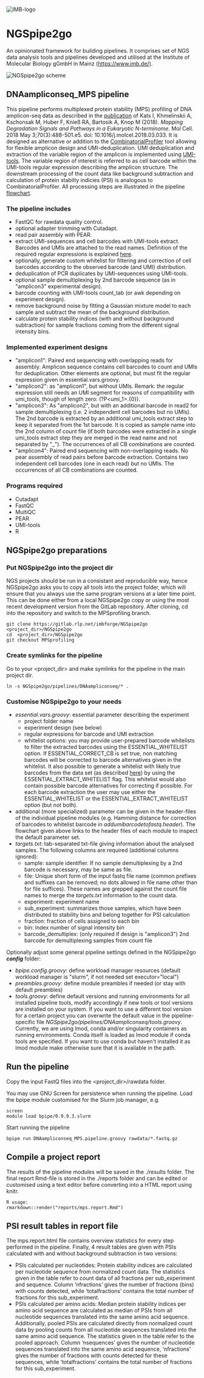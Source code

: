 ![IMB-logo](resources/IMB_logo.png)

# NGSpipe2go #

An opinionated framework for building pipelines. It comprises set of NGS data analysis tools and pipelines developed and utilised at the Institute of Molecular Biology gGmbH in Mainz (https://www.imb.de/).

![NGSpipe2go scheme](resources/NGSpipe2go_scheme.png)

## DNAampliconseq_MPS pipeline

This pipeline performs multiplexed protein stability (MPS) profiling of DNA amplicon-seq data as described in the [publication](https://www.sciencedirect.com/science/article/pii/S1097276518302363) of Kats I, Khmelinskii A, Kschonsak M, Huber F, Knieß RA, Bartosik A, Knop M (2018). *Mapping Degradation Signals and Pathways in a Eukaryotic N-terminome.* Mol Cell. 2018 May 3;70(3):488-501.e5. doi: 10.1016/j.molcel.2018.03.033. It is designed as alternative or addition to the [CombinatorialProfiler](https://github.com/ilia-kats/CombinatorialProfiler) tool allowing for flexible amplicon design and UMI-deduplication. UMI deduplication and extraction of the variable region of the amplicon is implemented using [UMI-tools](https://umi-tools.readthedocs.io/en/latest/index.html). The variable region of interest is referred to as cell barcode within the UMI-tools regular expression describing the amplicon structure. The downstream processing of the count data like background subtraction and calculation of protein stabilty indicies (PSI) is analogous to CombinatorialProfiler. All processing steps are illustrated in the pipeline [flowchart](https://viewer.diagrams.net/?highlight=0000ff&edit=_blank&layers=1&nav=1&title=MPSprofiling#R7R1Zd9o689fknPYBjrHBwGM22vTcNr1J%2BvW2LzkGC3BjLNdLEvLrv9HmVXYMGBuaJmnBsixLmtHsGp1o56vnD57hLj9jE9knqmI%2Bn2gXJ6ra0wYD%2BCAla1YyEgULzzJ5pbjg1npBvFDhpaFlIj9VMcDYDiw3XTjDjoNmQarM8Dz8lK42x3b6ra6xQLmC25lh50u%2FW2aw5KU9fRzf%2BIisxZK%2FeqQO2Y2pMXtYeDh0%2BPsc7CB2Z2WIZvgY%2FaVh4qdEkXZ5op17GAfs2%2Br5HNlkWsWMsecmBXejLnvICao88FH5NF9%2BGQX24%2FJm%2BuXj7eT%2B5WNHAODRsEM%2BFyeqbkODZ6b1SGbXthYOvaH%2FDklXzzw6DdElfFvwT%2FrY1MuWQJdoW6KUTkawFnO%2FDFY2fOvBPduYIvssmtJzbGOPVtIm9Aeq%2BIGHHyIgwSSezbETcIzq6aTfhr9EJm%2BRthNdzS3bTjaqkt%2BoUXGHwlA7W3iGacHcZopneGXN4FIhVWzD9%2Fn3CLwKfW1gBBYmE9cZK9Gok8Di8HtEXoCeE0UceB8QXqHAW0OVZ7GmdPYIX2OdEUfOpwTGDnnZMoGsfUXjK4WvkkXUdowu8IVjjBx7Hmdf%2Fr39Hn4KL15%2B3l3dTX74jz87vTeNPpc6%2Bd0H%2BtSALepISWFLRGoT2NJXJNiii4q7YMvL9%2BDiTvnv56fJzaW36pl3H9ZXnUEvBzxkAhnml9gLlniBHcO%2BjEsTECATE9f5B2OXg%2BUXCoI1B6ERBhiKEkiBnq3gP%2FJ4d8CvfiTuXDzzlunFWlw4MN7EQ%2BTyR%2FJe%2FBi9ip8zTwk3gssZgS2BNCmcWLboTh4BUwhXCHkfh94MlaxFvsYDw1ugoKwer0imvhSRPGQDDXtMc8hdkGKFQ%2Fvyw4uifw1%2FDc9%2FXj9at986%2FaPDiV4KI2IEKcCJPMBrhbF0UlsDcVmvi3hEmtoTcpzCB8EoyI2OTyF6ChV6ffdZwkXO1ZPTs5VhOWSGLRfZFlBdKDwrZzDsreV859UuC6lWdKpXzOUMQnQ9NE%2FVXwYBEXdPyWyrk4UVAD%2FrerbbdQDY6sRaTecYAA9fv3y4JYNTFxguOvBvauMpfHz%2Beut6GNiU5SzgUkyAD98vvpwaK9e2QIL20e9cwT082hX1u8A%2F8eO6uPsEp8kbtgVTpXcLIIiX5aBjNDSrJnok6k6d06nMOOuPC2GYncALnZkRAGlL1t12LRB9IPornrXN0X%2F7HtWxxjuUslmBMYWnE6sctE80txyLyt2q8m5K7ryvc9m3P24bG6ZPCbfvgh5MSDfooGSgROPEZmgT7Dz%2B8SHfB%2BZoGYS3GKBbi8F1yLCtOchVlIEawKCQt9WAa8DBZzQLAzLfCRws6EmxzrIHUX8kkfSFUJ%2BU9HtqDZK%2BlOP3JRw%2FMwWg77jkK%2BhDLmhGZPBMaBOS0kgURHaXvnS6SkWOynPYy02ZKpkxUVZZbuLv%2B4otim38ZR11kALYMN0Ans99wpsyQIg6vYO%2BPmhT2hbfE3JzBQ2sPWm7p1ZVqRoSt7%2F5yLue%2FiIGUCCVxNghEaclJG2KnwlFI0IhpWlT7JnI60AxEQ2opMARn1I8BbB8EN1JWjhPqSihoT75jWq4hmlGbatlDOIAxF4GTL8bPEuMUOmbkdwwOXThs2BQm0iZm8mMb2qwcgFCyJ%2F55Va8lrKyBVqlRwAr3XeNGV1MiQaVXK1oySVqqcXrLphic50rzEnEgSlK0LOLPGuFnNQ6yE1L%2FEC%2BCVFiydpUHBDdEg1ZlRonhflOlwzDD6f3VFKrfzSEJLpE9vMJdlIpEM8JOYd%2FQI%2Bkb5UNtGJPNh566Fi%2FQ3QfdfDeMusbPGuSShtETJ9bsRAubXxP4HVhbSOTjBFoP7pP4tTuY2QTSOZvCTIPXbzeSkA5WNLRO25I7xh%2B8DuD1E3Ow9wzZkzrrWvwcYtsvJQyUWHFtxYOIaYKSHkM26dW%2BYv3NOjXXrvReC2QcIkw5ISrKcFlNmoyVqqCgvSOHN8K1i0O1%2FBm2KQL2kSrkLjGbdLlumaAt8%2FwPH5Jh7yFilXKO4vMiYMQKAPlZpU9TUG3261vvBiWMB2nERh0cAsHe4mB1U2rSaGMC1OBhkoSSVtBuRanJtQLrvYlNDqi9Fozwz7lrteAqGlnwhFrozkdPtSa29RTNafOqaTC9rS0AnQLgghp8ckz3Khfu9kp0maK3kCmdMu0bhGFsYGqBJcJbWkDFTmK1virIreh%2BcoNJlnU0cZ6ugmmy%2FOn6rebqKO%2FSFHdbiKsfUdjN3GlatwKug%2B8nmpqihubSlh5h5JVck9P3ANKGHQ4qT2lcpPDDNRF0S6i4GvsxZDZtaeVWJGbLVvmam01VMYzyM2R3LpzltCgD8DGE3kPuo%2BG5xd6M4uqHaTV49Ux7dX%2BkcOs%2FeBRRkYDgD9aVCZN%2BoMS64MpITDCk5Qf0LYeUEYBB3mWSPMnwp3koUVoGx6r5UHzoOz4kfAbC8OwnjPK1WuCIR0vdVZ9gW6moMXtp4WjZI%2BRmZV6uZR32A26m0uoCeC9Kluq5bLl4UmR%2FX6%2FO6gmR%2Fb6m7OO7eVIWdRLoz4w8cKDdYL104DcgxPs%2Bu764ddydP%2F7v7tAndx%2F%2Bd7Tp51WoxCPTpbrH5gsV3H1yTzQhyjsAX%2BfW4vQo9HiydCNvxJfRuJjM0Vuk9pddlko28krFYo4WQYuyn3XcBqSAouGC9KJsZraqFiOldRoS4St1Ou9SqoyiDUnwB6YIkT2UBXjTeZupcVRvCxan%2FuMWJ0roNGBhOY%2BYe%2BBBJrRth1jQWVr0AEoL%2FQjFUEmZ0tk9QjTGR%2BD5hl%2Fot9B9hKaBWvUxjNB6rm%2FEKSItW%2F5J2zHm9%2BFL5%2BxH9D7ASIaywNCLtVg5kZo06A1EDUA%2BrTuFTXK44L%2BSodKX8bs%2BESpiNulNxKL0g69hIP6PXnz69NM8JjHxvGNMqIBMnY7RQhomLaEVJfb%2BWXuBVlZRu85aDVG71VUYtS9beYSQWktaiz9TWfxjWgs2ttTWeraFVV5W5RetwJDHz31PGOdqOASlPKLcWyopOmCxpf7pGJ9dTjMYCDrQUV8fM1SHmklE8MP%2Fj2n%2FLiKyvI7BJJL3edA5wHWtmB%2FnvFE55SGfZNxgCzzwN5Zu6gUxceTB%2BB%2FGrYx6y7h5YQvvmobY7hUaBuT0cYMo%2BHBXf%2FQqwtNL2AvdEsqb1hJL8oaOM9AGWVQJh8v3tMlZFSUNWE%2B0%2FLMKA1NJVaiM6SRqOWJqedaeXpWyVRm%2FeQryzQp5cxAKS654XOhnRTs%2BaXbvqk3nwGOr3bo1uAM%2FmD%2BzgktHEA3z%2BG6F1%2FDH6nuBecgGwaeYVHwIsDQJ%2BQHJ%2FltyjUggjZSuulAdMHSXhNCtP7GmJADu657%2Bq%2F50l09GEvNfMbWwxet0zuaLcK1buvUKzKpvlI3k9ptY6cukRirqnh0Xw1X9JQtrGrXYcCj77BN6HfMihJ8SPk9K2NQ7VnQIvURR8OwmA7JPFBxv6u4dHaP%2FkmSF5EVYWKsLJvg%2B0dkPyLSaiOa0bA%2FzBClYTWqtAV%2FqojnwwPDcyWH6h7yQYcvNSC3bS6OnaozINgJlG%2FDSPf19opu3KMGESec2QgHzLDD7DSA%2Bg4Gpk%2B%2B%2B%2Bh3iJxZeWhvo0auN08TBuq4qtd3tDfuNzp4qmDjxYGSBOhZR3C8GbZtUA%2BoNZJxP2TMliexjfWwUHwP6KwLU1sjLO47mj0txv2wczqeI%2Felc%2Bf83NEpTkXscOWK%2Bgu67huyOdUpiQsB%2B1VJfFy7uWi3DdfFebgORRL3EFFvD5QcteG5o%2B4e%2BIwmZuIvLWd9v3L9e1YG9e5JLYISrt9lhd2blcRDmru%2Fsav7QAdNb8Od7hLZIK353Rv54KX1ioWlaFq%2BwjNAKCIEJWjsYbLRKxFQSDlVNzFZkbvpMzatOVnndNZpRUrGA8K%2FZqEfsKYMz%2BjQKL7YExjAZPtLWDGR41C45LZ0av15Ut5QkrNOHtknTJq7ENZL%2FWI2fgnta%2FN%2F6%2Bn1h%2FD8yrzr9FrNT3Zs0WL9A3GiZJyrA%2B5cLXSiZOuPBhnESThR8k9ndRP%2BdNRdJkzUsTlFmuxtvDOG1iq6bZdnMY2zWgs4%2B7rxtd%2BQyFfZCSf2hDJ7SlVfHMA9JEFCRkBY1bfPVzFPEoYZ3nCTLrlc7FJqcNWddAycDTjpas7hNO6liEh%2FlDdvNOmUkzLDVnfBNZG%2FtVa6MqpKV1pTJaVAFtmoDoWfHJ0MVBXuwjB5YMJSf0NhqT8sEZZqjDg5NU3gVWeMK9yRgMcJTbuRsnzKOF8yKtUwqboFDUU87%2BycxV6esDCUE5bGg2p7125APvgeMEKMCR%2BwLb88j0w6DLY9DgqDDVcW56MBpuEuGzDS0VEy0mx0i3aIjPR4Avo2oIz7TgKg6%2BlglZyeVZAEoEGFrTIxSy3iqoL7zLBnoc3Edng6QDR82g%2BMqcWD6yzHtFgI%2B7uvt1fv2yQ%2ByZobEJ3%2BkRKdDGoODjCkTsgbB%2BMjkEQxGE8kH889YM6MbPk2yxZGe94Cke9LODC5uZfLCdSPmVKrz0g6OCMIjNkyTp1FhI1I0jg7T0oX5EmabMlHwjH61%2B%2FPhE2tqte%2FBkepNEJR3d3cVpsSHHHrjZTg6PyKBpShscS4Jg%2F8PCx%2F6rg4svHgk%2BxGhDLhE6SoVE5L31qKUzYl6fhLIjgBkgPcWDAKcwRmfauC3j84VuC9j651EICgXWfqM%2BKnRDF5bKuDbA8EDzaL9wD6AXL93dPc7Sur6N%2BO7Z7b7xhS9Y1Fyj3hiZXstOuNZHxX350iyw8P290s2bJT6zUj5FaHh23Pmntix%2BmRpfaI%2Bt2KHnPlVAl1YmrMcSgv714s100nPm1nw75DYq4XjD0%2BkmxfNP0wCwh1DYuxZMQlpKoxMg32%2F7bXvel1mZV18XKYXVS7N%2BoWXWxPr6yBl2X8FWreNFMQU1SDCim3%2Fv5NMbuJClk1F21jm%2BMqW3lpTOINj3SsauXlE0LIYCIdNyz4BxM%2FOSdxnGJ7tl0Ra0nGVd22O06C45hsu2mH0rAvEYUbtO3Kj%2FEuFIlymLbbwWf%2FoAVhwTEmF5y4Ni1kHnx7dgJI0q3UybOWeVFuR3fhDm4ZVqQJaA2IMexnGIuewwvpsWtqDXxFigT5jJPpkwFzoNhuydUxdcIXEXng8ktKlsilv6%2Bp2yVdoJ5VKRKGrPzx53ReZZJaynrkJjMECuC0rjqU2krqyba0B%2BTqiVPOk9jVl2HXYE%2FY1WRipVL0frt5laTTcoRGfm5PnDBrdclyfGvm%2FFYNwH87dkQm87S4CYtQoT%2F1MJ%2BxrqUlm7xQ2BM%2B7RTvUffEe9pMXcHPR5vgTPBHRTHiCESb47KEZZFTLhnJsLMGr44UOzdNoUBk4o7oGUVRxq1KLJ9VWpE3chUAIGfJHcuxmZQ%2BFvosnyr3CeT2b%2BZwuUisyHVIl%2FfogiVFpHYfarynAX8sIlDmXqbe5HKhINfHUnzfXXnna0K%2BcF7X25fYs15gfEb0%2Fkj60OpZJDn1oZ9fJOponF8kdeRmkNuL9RwcWrMXD7czGA83txjnN5EUAjdpQ%2F4xtj%2FdWVeX09vbZ7zG608%2Frr91qpqQRUqXA9uSMdTUJBK9Wl%2FXm0kCyhO3UGvFPyTVTOVIZuyuKTz8B%2FIKmqWGRUVGogIvFBJDY8buleUTdcVwEA7JNR8jtaT5XVavq0qt3sWod3RG7%2Bx2RH2kS%2FItNWn2vn08ffrQu8X312fj62%2Fa89fl6qHdo1yU7kauNLj4So%2BjorbrNLXspamluif%2FmhRBJQe8lNHQ5qNApJDPW9COE%2FI7b3yvk01WPetn3BouyOWjP4UMZIWmdqmAdK5biwUr63Ulw3ro2eszz5g9kPG9xkLTqc1oWmcSjqRddMYbznx1ntsfapl0zH3hpUiqHlqe5WrDGjwX8s3gg8NRPbbTPLbgpVuSVOnRDZJ1JT%2FiQW1rYUlzyrSqcdYRbLsn2lkVxqWZAQ4nQMlFhldZaTN8H62YB4nsXSMhmQ3qZbkgJNJ3qRpWDKOjV8M0SYL%2BJpWwUtJ1BPtKBQqbZRjfnhMi0T0lE6b9BrwT2b2emjaqmuNZr8F7VrotsUzCTMwCpbVnkZs%2F4WOc0B8p48me7JE6%2BSgtiCbt6tDopU5%2BTwqM8AvPMC0AR6YYaBzZWUK54IIfxEg54tIwKRYoaYm3LsfoMG2j1EZ52bY3lJjVNWVfwNWKk%2BYyR80G0Vv0qdDOltiRx%2BjfrHuGpp%2B3cbw%2FkB2FlNk4Yuci8%2BMSsnIfLfRE0RHA5QfUW8Ujhg3TcPkh6aBusq0VNTQrPxqdb2TELrmkp7QnUuUQGgY9SfRASsfK%2BnRD50akp6MRAomN9364AgK7znS4UsNLqI1hpawiMIiXJAGxcX%2BLjxcQhwnE2QF26P0KmZYRT7%2BLMWMeqdfTowzIZ%2FY0g93fb9BFFu9zZYl0FyC6OjF02FvIBQ5ZcsEoDIq8fJrAonc064GLfd8CCL%2FfcPqhML8Cs17PDPH%2BY6KRx4MMfR1XPMupllQJcuPB0WQ5avPYwjIz27GeWqjroyT2HMyphZ%2BBTlkbHFvISCPBNFX59zyWxhvTetlBhSvS7YKTCovR5%2Bi03exOG12TbAtoPXVbPmRJ2CWgFAZ4DnfP85Tvj2E0qhDSxdod55W08Z62vcghMi6DSD5%2F%2Bx8Dib4%2BzDgMND3P9BuFhZpXqd7W6sifqTmQHF%2FXLEzymwPfyProp%2FlJf6w1BgmpV6VVZ9oB58%2BWTpZEBC7zvhyI46zVFOm1hGo2FoJSFepH4ks7DwNqcqvuT5MY6BpWLGa8z1LNohg%2BDWgW%2Bz0CPetXiw60bkbTgCIP4yCp3sKol5%2BxSbDr8v8%3D). 

### The pipeline includes

- FastQC for rawdata quality control.
- optional adapter trimming with Cutadapt.
- read pair assembly with PEAR.
- extract UMI-sequences and cell barcodes with UMI-tools extract. Barcodes and UMIs are attached to the read names. Definition of the required regular expressions is explained [here](https://umi-tools.readthedocs.io/en/latest/reference/extract.html#barcode-extraction).
- optionally, generate custom whitelist for filtering and correction of cell barcodes according to the observed barcode (and UMI) distribution. 
- deduplication of PCR duplicates by UMI-sequences using UMI-tools.
- optional sample demultiplexing by 2nd barcode sequence (as in "amplicon3" experimental design).
- barcode counting with UMI-tools count_tab (or awk depending on experiment design).
- remove background noise by fitting a Gaussian mixture model to each sample and subtract the mean of the background distribution.
- calculate protein stability indices (with and without background subtraction) for sample fractions coming from the different signal intensity bins.

### Implemented experiment designs

- "amplicon1": Paired end sequencing with overlapping reads for assembly. Amplicon sequence contains cell barcodes to count and UMIs for deduplication. Other elements are optional, but must fit the regular expression given in essential.vars.groovy.
- "amplicon2": as "amplicon1", but without UMIs. Remark: the regular expression still needs an UMI segment for reasons of compatibility with umi_tools, though of length zero: (?P<umi_1>.{0}).
- "amplicon3": As "amplicon2", but with an additional barcode in read2 for sample demultiplexing (i.e. 2 independent cell barcodes but no UMIs). The 2nd barcode is extracted by an additional umi_tools extract step to keep it separated from the 1st barcode. It is copied as sample name into the 2nd column of count file (if both barcodes were extracted in a single umi_tools extract step they are merged in the read name and not separated by "_"). The occurrences of all CB combinations are counted.
- "amplicon4": Paired end sequencing with non-overlapping reads. No pear assembly of read pairs before barcode extraction. Contains two independent cell barcodes (one in each read) but no UMIs. The occurrences of all CB combinations are counted.

### Programs required

- Cutadapt
- FastQC
- MultiQC
- PEAR
- UMI-tools
- R

## NGSpipe2go preparations ##

### Put NGSpipe2go into the project dir ###

NGS projects should be run in a consistant and reproducible way, hence NGSpipe2go asks you to copy all tools into the project folder, which will ensure that you always use the same program versions at a later time point. This can be done either from a local NGSpipe2go copy or using the most recent development version from the GitLab repository. After cloning, cd into the repository and switch to the MPSprofiling branch.

    git clone https://gitlab.rlp.net/imbforge/NGSpipe2go <project_dir>/NGSpipe2go
    cd  <project_dir>/NGSpipe2go
    git checkout MPSprofiling

### Create symlinks for the pipeline ###

Go to your <project_dir> and make symlinks for the pipeline in the main project dir. 

    ln -s NGSpipe2go/pipelines/DNAampliconseq/* .

### Customise NGSpipe2go to your needs ###

- *essential.vars.groovy*: essential parameter describing the experiment 
  - project folder name
  - experiment design (see below)
  - regular expressions for barcode and UMI extraction
  - whitelist options: you may provide user-prepared barcode whitelists to filter the extracted barcodes using the ESSENTIAL_WHITELIST option. If ESSENTIAL_CORRECT_CB is set true, non matching barcodes will be corrected to barcode alternatives given in the whitelist. It also possible to generate a whitelist with likely true barcodes from the data set (as described [here](https://umi-tools.readthedocs.io/en/latest/reference/whitelist.html)) by using the ESSENTIAL_EXTRACT_WHITELIST flag. This whitelist would also contain possible barcode alternatives for correcting if possible. For each barcode extraction the user may use either the ESSENTIAL_WHITELIST or the ESSENTIAL_EXTRACT_WHITELIST option (but not both).
- additional (more specialized) parameter can be given in the header-files of the individual pipeline modules (e.g. Hamming distance for correction of barcodes to whitelist barcode in *addumibarcodetofastq.header*). The flowchart given above links to the header files of each module to inspect the default parameter set.
- *targets.txt*: tab-separated txt-file giving information about the analysed samples. The following columns are required (additional columns ignored): 
  - sample: sample identifier. If no sample demultiplexing by a 2nd barcode is necessary, may be same as file.
  - file: Unique short form of the input fastq file name (common prefixes and suffixes can be removed; no dots allowed in file name other than for file suffices). These names are grepped against the count file names to merge the *targets.txt* information to the count data.
  - experiment: experiment name
  - sub_experiment: summarizes those samples, which have been distributed to stability bins and belong together for PSI calculation
  - fraction: fraction of cells assigned to each bin
  - bin: index number of signal intensity bin
  - barcode_demultiplex: (only required if design is "amplicon3") 2nd barcode for demultiplexing samples from count file


Optionally adjust some general pipeline settings defined in the NGSpipe2go ***config*** folder:

- *bpipe.config.groovy*: define workload manager resources (default workload manager is "slurm", if not needed set executor="local")
- *preambles.groovy*: define module preambles if needed (or stay with default preambles)
- *tools.groovy*: define default versions and running environments for all installed pipeline tools, modify accordingly if new tools or tool versions are installed on your system. If you want to use a different tool version for a certain project you can overwrite the default value in the pipeline-specific file *NGSpipe2go/pipelines/DNAampliconseq/tools.groovy*. Currently, we are using lmod, conda and/or singularity containers as running environments. Conda itself is loaded as lmod module if conda tools are specified. If you want to use conda but haven't installed it as lmod module make otherwise sure that it is available in the path.


## Run the pipeline ##

Copy the input FastQ files into the <project_dir>/rawdata folder.

You may use GNU Screen for persistence when running the pipeline. Load the bpipe module customised for the Slurm job manager, e.g.

    screen
    module load bpipe/0.9.9.3.slurm

Start running the pipeline

    bpipe run DNAampliconseq_MPS.pipeline.groovy rawdata/*.fastq.gz

## Compile a project report ##

The results of the pipeline modules will be saved in the ./results folder. The final report Rmd-file is stored in the ./reports folder and can be edited or customised using a text editor before converting into a HTML report using knitr.
    
    R usage:
    rmarkdown::render("reports/mps.report.Rmd")

## PSI result tables in report file ##

The mps.report.html file contains overview statistics for every step performed in the pipeline. Finally, 4 result tables are given with PSIs calculated with and without background subtraction in two versions:
- PSIs calculated per nucleotides: Protein stability indices are calculated per nucleotide sequence from normalized count data. The statistics given in the table refer to count data of all fractions per sub_experiment and sequence. Column ‘nfractions’ gives the number of fractions (bins) with counts detected, while ‘totalfractions’ contains the total number of fractions for this sub_experiment.
- PSIs calculated per amino acids: Median protein stability indices per amino acid sequence are calculated as median of PSIs from all nucleotide sequences translated into the same amino acid sequence. Additionally, pooled PSIs are calculated directly from normalized count data by pooling counts from all nucleotide sequences translated into the same amino acid sequence. The statistics given in the table refer to the pooled approach. Column ‘nsequences’ gives the number of nucleotide sequences translated into the same amino acid sequence, ‘nfractions’ gives the number of fractions with counts detected for these sequences, while ‘totalfractions’ contains the total number of fractions for this sub_experiment. 

